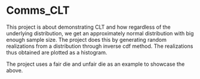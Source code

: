 # Comms_CLT

This project is about demonstrating CLT and how regardless of the underlying distribution, we get an approximately normal distribution with big enough sample size. The project does this by generating random realizations from a distribution through inverse cdf method. The realizations thus obtained are plotted as a histogram. 

The project uses a fair die and unfair die as an example to showcase the above. 

